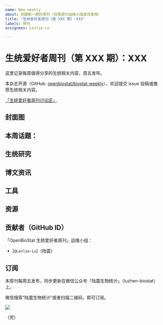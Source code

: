 ```yaml
---
name: New weekly
about: 创建新一期的周刊（仅限周刊运维小组成员使用）
title: "生统爱好者周刊（第 XXX 期）：XXX"
labels: 周刊
assignees: Leslie-Lu

---
```


# 生统爱好者周刊（第 XXX 期）：XXX

这里记录每周值得分享的生统相关内容，周五发布。

本杂志开源（GitHub: [openbiostat/biostat-weekly](https://github.com/openbiostat/biostat-weekly)），欢迎提交 issue 投稿或推荐生统相关内容。

[「生统爱好者周刊讨论区」](https://github.com/openbiostat/biostat-weekly/discussions)

## 封面图

## 本周话题：

## 生统研究

## 博文资讯

## 工具

## 资源

## 贡献者（GitHub ID）

「OpenBioStat 生统爱好者周刊」运维小组：

- [`@Leslie-Lu`]（陆震）

## 订阅

本周刊每周五发布，同步更新在微信公众号「陆震生物统计」（luzhen-biostat）上。

微信搜索“陆震生物统计”或者扫描二维码，即可订阅。

![](https://cdn.jsdelivr.net/gh/Leslie-Lu/WeChatOfficialAccount/img_2025/qrcode_for_gh_395f59db8b4c_258.jpg)

（完）
